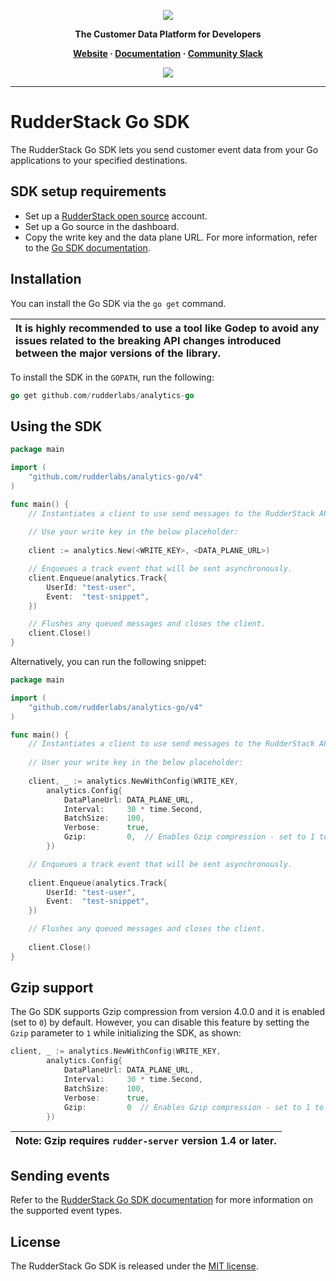 <p align="center">
  <a href="https://rudderstack.com/">
    <img src="https://user-images.githubusercontent.com/59817155/121357083-1c571300-c94f-11eb-8cc7-ce6df13855c9.png">
  </a>
</p>

<p align="center"><b>The Customer Data Platform for Developers</b></p>

<p align="center">
  <b>
    <a href="https://rudderstack.com">Website</a>
    ·
    <a href="https://www.rudderstack.com/docs/sources/event-streams/sdks/rudderstack-go-sdk/">Documentation</a>
    ·
    <a href="https://rudderstack.com/join-rudderstack-slack-community">Community Slack</a>
  </b>
</p>

<p align="center"><a href="https://github.com/rudderlabs/analytics-go"><img src="https://img.shields.io/github/v/release/rudderlabs/analytics-go.svg?label=Version"/></a></p>

----

# RudderStack Go SDK

The RudderStack Go SDK lets you send customer event data from your Go applications to your specified destinations.

## SDK setup requirements

- Set up a [RudderStack open source](https://app.rudderstack.com/signup?type=opensource) account.
- Set up a Go source in the dashboard.
- Copy the write key and the data plane URL. For more information, refer to the [Go SDK documentation](https://www.rudderstack.com/docs/sources/event-streams/sdks/rudderstack-go-sdk/#sdk-setup-requirements).

## Installation

You can install the Go SDK via the `go get` command.

| It is highly recommended to use a tool like Godep to avoid any issues related to the breaking API changes introduced between the major versions of the library. |
| :-----|

To install the SDK in the `GOPATH`, run the following:

```go
go get github.com/rudderlabs/analytics-go
```

## Using the SDK

```go
package main

import (
    "github.com/rudderlabs/analytics-go/v4"
)

func main() {
    // Instantiates a client to use send messages to the RudderStack API.
    
    // Use your write key in the below placeholder:
    
    client := analytics.New(<WRITE_KEY>, <DATA_PLANE_URL>)

    // Enqueues a track event that will be sent asynchronously.
    client.Enqueue(analytics.Track{
        UserId: "test-user",
        Event:  "test-snippet",
    })

    // Flushes any queued messages and closes the client.
    client.Close()
}
```

Alternatively, you can run the following snippet:

```go
package main

import (
    "github.com/rudderlabs/analytics-go/v4"
)

func main() {
    // Instantiates a client to use send messages to the RudderStack API.
    
    // User your write key in the below placeholder:
    
    client, _ := analytics.NewWithConfig(WRITE_KEY,
		analytics.Config{
			DataPlaneUrl: DATA_PLANE_URL,
			Interval:     30 * time.Second,
			BatchSize:    100,
			Verbose:      true,
			Gzip:         0,  // Enables Gzip compression - set to 1 to disable Gzip.
		})

    // Enqueues a track event that will be sent asynchronously.
    
    client.Enqueue(analytics.Track{
        UserId: "test-user",
        Event:  "test-snippet",
    })

    // Flushes any queued messages and closes the client.
    
    client.Close()
}
```

## Gzip support

The Go SDK supports Gzip compression from version 4.0.0 and it is enabled (set to `0`) by default. However, you can disable this feature by setting the `Gzip` parameter to `1` while initializing the SDK, as shown:

```go
client, _ := analytics.NewWithConfig(WRITE_KEY,
		analytics.Config{
			DataPlaneUrl: DATA_PLANE_URL,
			Interval:     30 * time.Second,
			BatchSize:    100,
			Verbose:      true,
			Gzip:         0  // Enables Gzip compression - set to 1 to disable Gzip.
		})
```



| Note: Gzip requires `rudder-server` version 1.4 or later. |
| :-----|

## Sending events

Refer to the [RudderStack Go SDK documentation](https://www.rudderstack.com/docs/sources/event-streams/sdks/rudderstack-go-sdk/) for more information on the supported event types.

## License

The RudderStack Go SDK is released under the [MIT license](License.md).
